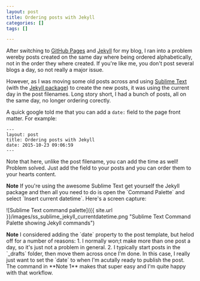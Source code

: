 ```yaml
---
layout: post
title: Ordering posts with Jekyll
categories: []
tags: []

---
```


After switching to [GitHub Pages](https://pages.github.com) and [Jekyll](https://jekyllrb.com) for my blog, I ran into a problem wereby posts created on the same day where being ordered alphabetically, not in the order they where created. If you're like me, you don't post several blogs a day, so not really a major issue.

However, as I was moving some old posts across and using [Sublime Text](http://www.sublimetext.com) (with the [Jekyll package](https://packagecontrol.io/packages/Jekyll)) to create the new posts, it was using the current day in the post filenames. Long story short, I had a bunch of posts, all on the same day, no longer ordering corectly.

A quick google told me that you can add a `date:` field to the page front matter. For example:

```
---
layout: post
title: Ordering posts with Jekyll
date: 2015-10-23 09:06:59
---
```

Note that here, unlike the post filename, you can add the time as well! Problem solved. Just add the field to your posts and you can order them to your hearts content.

<div class="message"><strong>Note</strong> If you're using the awesome Sublime Text get yourself the Jekyll package and then all you need to do is open the `Command Palette` and select `Insert current datetime`. Here's a screen capture:</div>

![Sublime Text command palette]({{ site.url }}/images/ss_sublime_jekyll_currentdatetime.png "Sublime Text Command Palette showing Jekyll commands")

<div class="message"><strong>Note</strong> I considered adding the `date` property to the post template, but helod off for a number of reasons:
1. I normally won;t make more than one post a day, so it's just not a problem in general.
2. I typically start posts in the `_drafts` folder, then move them across once I'm done. In this case, I really just want to set the `date` to when I'm acutally ready to publish the post. The command in **Note 1** makes that super easy and I'm quite happy with that workflow.</div>